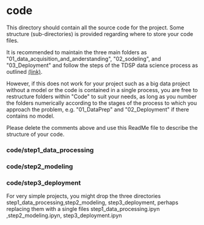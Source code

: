 # code

This directory should contain all the source code for the project. Some structure (sub-directories) is provided regarding where to store your code files. 

It is recommended to maintain the three main folders as "01_data_acquisition_and_anderstanding", "02_sodeling", and "03\_Deployment" and follow the steps of the TDSP data science process as outlined [(link)](/docs/optional_templates/lifecycle-detail.md). 

However, if this does not work for your project such as a big data project without a model or the code is contained in a single process, you are free to restructure folders within "Code" to suit your needs, as long as you number the folders numerically according to the stages of the process to which you approach the problem, e.g. "01\_DataPrep" and "02\_Deployment" if there contains no model.

Please delete the comments above and use this ReadMe file to describe the structure of your code.
### code/step1_data_processing
[comment]: # (Include brief description of what was done here.)

### code/step2_modeling
[comment]: # (Include brief description of what was done here.)

### code/step3_deployment
[comment]: # (Include brief description of what was done here.)


[comment]: # (Python style guides:)
[comment]: # (https://www.python.org/dev/peps/pep-0008/)


For very simple projects, you might drop the three directories step1_data_processing,step2_modeling, step3_deployment, perhaps replacing them with a single files 
step1_data_processing.ipyn ,step2_modeling.ipyn, step3_deployment.ipyn